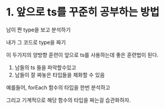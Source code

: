 # 1. 앞으로 ts를 꾸준히 공부하는 방법

남이 짠 type을 보고 분석하기&#x20;

내가 그 코드로 type을 짜기



이 두가지의 양방향 훈련이 앞으로 ts를 사용하는데 좋은 훈련법이 된다.

1. 남들의 ts 들을 파악할수있고
2. 남들이 잘 짜놓은 타입들을 체화할 수 있음



예를들어, forEach 함수의 타입을 한번 분석하고

그리고 기계적으로 해당 함수의 타입을 짜는걸 습관화하자.

